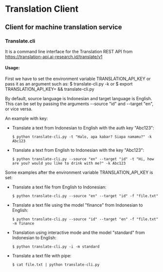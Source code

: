 # Translation Client

## Client for machine translation service

### Translate.cli 
It is a command line interface for the Translation REST API from 
https://translation-api.ai-research.id/translate/v1

#### Usage:
First we have to set the environment variable TRANSLATION_API_KEY or pass it as an argument such as:
   $ translate-cli.py -k <key>
or
   $ export TRANSLATION_API_KEY=<key> && translate-cli.py

By default, source language is Indonesian and target language is English.
This can be set by passing the arguments --source "id" and --target "en", or vice versa.

An example with key:
- Translate a text from Indonesian to English with the auth key "Abc123":
  ```
  $ python translate-cli.py -t "Halo, apa kabar? Siapa namamu?" -k Abc123
  ```
   
- Translate a text from English to Indonesian with the key "Abc123":
  ```
  $ python translate-cli.py --source "en" --target "id" -t "Hi, how are you? would you like to drink with me?" -k Abc123
  ```

Some examples after the environment variable TRANSLATION_API_KEY is set:
- Translate a text file from English to Indonesian:
  ```
  $ python translate-cli.py --source "en" --target "id" -f "file.txt"
  ```

- Translate a text file using the model "finance" from Indonesian to English:
  ```
  $ python translate-cli.py --source "id" --target "en" -f "file.txt" -m finance
  ```

- Translation using interactive mode and the model "standard" from Indonesian to English:
  ```
  $ python translate-cli.py -i -m standard
  ```

- Translate a text file with pipe:
  ```
  $ cat file.txt | python translate-cli.py
  ```
